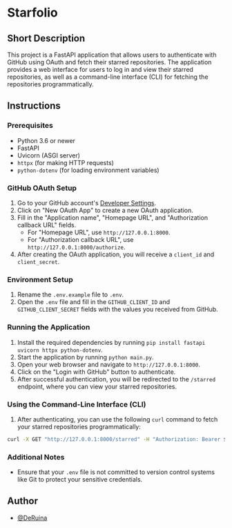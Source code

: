 # Starfolio

## Short Description

This project is a FastAPI application that allows users to authenticate with GitHub using OAuth and fetch their starred repositories. The application provides a web interface for users to log in and view their starred repositories, as well as a command-line interface (CLI) for fetching the repositories programmatically.

## Instructions

### Prerequisites

- Python 3.6 or newer
- FastAPI
- Uvicorn (ASGI server)
- `httpx` (for making HTTP requests)
- `python-dotenv` (for loading environment variables)

### GitHub OAuth Setup

1. Go to your GitHub account's [Developer Settings](https://github.com/settings/developers).
2. Click on "New OAuth App" to create a new OAuth application.
3. Fill in the "Application name", "Homepage URL", and "Authorization callback URL" fields.
   - For "Homepage URL", use `http://127.0.0.1:8000`.
   - For "Authorization callback URL", use `http://127.0.0.1:8000/authorize`.
4. After creating the OAuth application, you will receive a `client_id` and `client_secret`.

### Environment Setup

1. Rename the `.env.example` file to `.env`.
2. Open the `.env` file and fill in the `GITHUB_CLIENT_ID` and `GITHUB_CLIENT_SECRET` fields with the values you received from GitHub.

### Running the Application

1. Install the required dependencies by running `pip install fastapi uvicorn httpx python-dotenv`.
2. Start the application by running `python main.py`.
3. Open your web browser and navigate to `http://127.0.0.1:8000`.
4. Click on the "Login with GitHub" button to authenticate.
5. After successful authentication, you will be redirected to the `/starred` endpoint, where you can view your starred repositories.

### Using the Command-Line Interface (CLI)

1. After authenticating, you can use the following `curl` command to fetch your starred repositories programmatically:
```bash
curl -X GET "http://127.0.0.1:8000/starred" -H "Authorization: Bearer $ACCESS_TOKEN"
```

### Additional Notes

- Ensure that your `.env` file is not committed to version control systems like Git to protect your sensitive credentials.


## Author

- [@DeRuina](https://github.com/DeRuina)